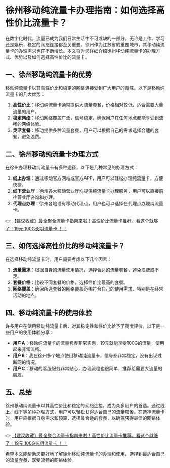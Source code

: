 # 徐州移动纯流量卡办理指南：如何选择高性价比流量卡？

在数字化时代，流量已成为我们日常生活中不可或缺的一部分。无论是工作、学习还是娱乐，稳定的网络连接都至关重要。徐州作为江苏省的重要城市，其移动纯流量卡的办理需求也在不断增长。本文将为您详细介绍徐州移动纯流量卡的办理方式、优势以及如何选择高性价比的流量卡。

## 一、徐州移动纯流量卡的优势

移动纯流量卡以其高性价比和稳定的网络连接受到广大用户的青睐。以下是移动纯流量卡的几大优势：

1. **高性价比**：移动纯流量卡通常提供大流量套餐，价格相对较低，适合需要大量流量的用户。
2. **稳定网络**：移动网络覆盖广泛，信号稳定，确保用户在任何地点都能享受到流畅的网络体验。
3. **灵活套餐**：移动提供多种流量套餐，用户可以根据自己的需求选择合适的套餐，避免浪费。

## 二、徐州移动纯流量卡办理方式

在徐州办理移动纯流量卡有多种途径，以下是几种常见的办理方式：

1. **线上办理**：通过移动官方网站或官方APP，用户可以轻松办理纯流量卡，方便快捷。
2. **线下营业厅**：徐州各大移动营业厅均提供纯流量卡办理服务，用户可以直接前往营业厅咨询和办理。
3. **代理点办理**：徐州各地设有移动代理点，用户也可以选择在代理点办理纯流量卡。

👉 [【建议收藏】最全聚合流量卡指南来啦！高性价比流量卡推荐，看这个就够了！19元 100G长期流量卡 ！！](https://bit.ly/Liuliangka)

## 三、如何选择高性价比的移动纯流量卡？

在选择移动纯流量卡时，用户需要考虑以下几个因素：

1. **流量需求**：根据自身的流量使用情况，选择合适的流量套餐，避免浪费或不足。
2. **套餐价格**：比较不同套餐的价格，选择性价比最高的套餐。
3. **网络覆盖**：确保所选套餐的网络覆盖范围符合自己的使用需求，特别是在经常活动的地点。

## 四、移动纯流量卡的使用体验

许多用户在使用移动纯流量卡后，对其稳定性和性价比给予了高度评价。以下是一些用户的使用体验分享：

- **用户A**：移动纯流量卡的流量套餐非常实惠，19元就能享受100G的流量，使用起来非常流畅。
- **用户B**：我在徐州多个地点使用移动纯流量卡，信号都非常稳定，没有出现过断网的情况。
- **用户C**：移动的客服服务非常贴心，办理流程也很简单，推荐给需要大流量的朋友。

## 五、总结

徐州移动纯流量卡以其高性价比和稳定的网络连接，成为众多用户的首选。通过线上、线下等多种办理方式，用户可以轻松获得适合自己的流量套餐。在选择流量卡时，用户应根据自身需求和预算，选择最合适的套餐，以确保获得最佳的网络体验。

👉 [【建议收藏】最全聚合流量卡指南来啦！高性价比流量卡推荐，看这个就够了！19元 100G长期流量卡 ！！](https://bit.ly/Liuliangka)

希望本文能帮助您更好地了解徐州移动纯流量卡的办理和使用，选择到最适合自己的流量套餐，享受流畅的网络体验。